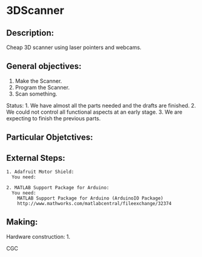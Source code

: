3DScanner
=========

Description:
------------

  Cheap 3D scanner using laser pointers and webcams.

General objectives:
-------------------

  1. Make the Scanner.
  2. Program the Scanner.
  3. Scan something.

  Status:
    1. We have almost all the parts needed and the drafts are finished.
    2. We could not control all functional aspects at an early stage.
    3. We are expecting to finish the previous parts.

Particular Objetctives:
-----------------------
  

External Steps:
---------------
    1. Adafruit Motor Shield:
      You need:
      
    2. MATLAB Support Package for Arduino:
      You need: 
        MATLAB Support Package for Arduino (ArduinoIO Package)
        http://www.mathworks.com/matlabcentral/fileexchange/32374 

Making:
-------

  Hardware construction:
    1.
   
  
CGC
